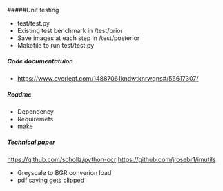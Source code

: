 #####Unit testing
* test/test.py
* Existing test benchmark in /test/prior
* Save images at each step in /test/posterior
* Makefile to run test/test.py
##### Code documentatuion
* https://www.overleaf.com/14887061kndwtknrwqns#/56617307/
##### Readme
* Dependency
* Requiremets
* make 
##### Technical paper
https://github.com/schollz/python-ocr
https://github.com/jrosebr1/imutils

* Greyscale to BGR converion load
* pdf saving gets clipped